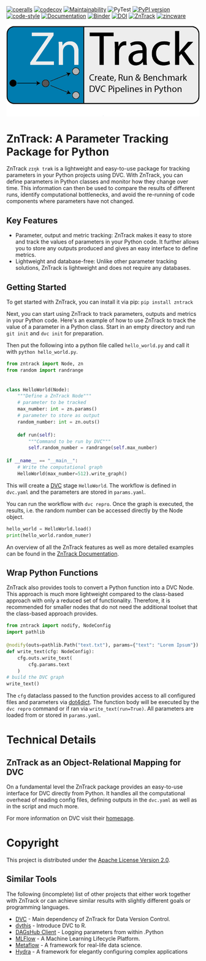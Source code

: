 [![coeralls](https://coveralls.io/repos/github/zincware/ZnTrack/badge.svg)](https://coveralls.io/github/zincware/ZnTrack)
[![codecov](https://codecov.io/gh/zincware/ZnTrack/branch/main/graph/badge.svg?token=ZQ67FXN1IT)](https://codecov.io/gh/zincware/ZnTrack)
[![Maintainability](https://api.codeclimate.com/v1/badges/f25e119bbd5d5ec74e2c/maintainability)](https://codeclimate.com/github/zincware/ZnTrack/maintainability)
![PyTest](https://github.com/zincware/ZnTrack/actions/workflows/pytest.yaml/badge.svg)
[![PyPI version](https://badge.fury.io/py/zntrack.svg)](https://badge.fury.io/py/zntrack)
[![code-style](https://img.shields.io/badge/code%20style-black-black)](https://github.com/psf/black/)
[![Documentation](https://readthedocs.org/projects/zntrack/badge/?version=latest)](https://zntrack.readthedocs.io/en/latest/?badge=latest)
[![Binder](https://mybinder.org/badge_logo.svg)](https://mybinder.org/v2/gh/zincware/ZnTrack/HEAD)
[![DOI](https://zenodo.org/badge/DOI/10.5281/zenodo.6472850.svg)](https://doi.org/10.5281/zenodo.6472850)
[![ZnTrack](https://img.shields.io/badge/Powered%20by-ZnTrack-%23007CB0)](https://zntrack.readthedocs.io/en/latest/)
[![zincware](https://img.shields.io/badge/Powered%20by-zincware-darkcyan)](https://github.com/zincware)




![Logo](https://raw.githubusercontent.com/zincware/ZnTrack/main/docs/source/_static/logo_ZnTrack.png)

# ZnTrack: A Parameter Tracking Package for Python

ZnTrack ``zɪŋk træk`` is a lightweight and easy-to-use package for tracking parameters in your Python projects using DVC.
With ZnTrack, you can define parameters in Python classes and monitor how they change over time.
This information can then be used to compare the results of different runs, identify computational bottlenecks, and avoid the re-running of code components where parameters have not changed.

## Key Features
- Parameter, output and metric tracking: ZnTrack makes it easy to store and track the values of parameters in your Python code. It further allows you to store any outputs produced and gives an easy interface to define metrics.
- Lightweight and database-free: Unlike other parameter tracking solutions, ZnTrack is lightweight and does not require any databases.

## Getting Started
To get started with ZnTrack, you can install it via pip: ```pip install zntrack```

Next, you can start using ZnTrack to track parameters, outputs and metrics in your Python code.
Here's an example of how to use ZnTrack to track the value of a parameter in a Python class.
Start in an empty directory and run ``git init`` and ``dvc init`` for preparation.

Then put the following into a python file called `hello_world.py` and call it with `python hello_world.py`.

```python
from zntrack import Node, zn
from random import randrange


class HelloWorld(Node):
    """Define a ZnTrack Node"""
    # parameter to be tracked
    max_number: int = zn.params()
    # parameter to store as output
    random_number: int = zn.outs()
    
    def run(self):
        """Command to be run by DVC"""
        self.random_number = randrange(self.max_number)
        
if __name__ == "__main__":
    # Write the computational graph
    HelloWorld(max_number=512).write_graph()
```

This will create a [DVC](https://dvc.org) stage ``HelloWorld``.
The workflow is defined in ``dvc.yaml`` and the parameters are stored in ``params.yaml``.

You can run the workflow with ``dvc repro``.
Once the graph is executed, the results, i.e. the random number can be accessed directly by the Node object.
```python
hello_world = HelloWorld.load()
print(hello_world.random_numer)
```
An overview of all the ZnTrack features as well as more detailed examples can be found in the [ZnTrack Documentation](https://zntrack.readthedocs.io/en/latest/).

## Wrap Python Functions
ZnTrack also provides tools to convert a Python function into a DVC Node.
This approach is much more lightweight compared to the class-based approach with only a reduced set of functionality.
Therefore, it is recommended for smaller nodes that do not need the additional toolset that the class-based approach provides.

````python
from zntrack import nodify, NodeConfig
import pathlib

@nodify(outs=pathlib.Path("text.txt"), params={"text": "Lorem Ipsum"})
def write_text(cfg: NodeConfig):
    cfg.outs.write_text(
        cfg.params.text
    )
# build the DVC graph
write_text()
````

The ``cfg`` dataclass passed to the function provides access to all configured files
and parameters via [dot4dict](https://github.com/zincware/dot4dict). The function body
will be executed by the ``dvc repro`` command or if ran via `write_text(run=True)`.
All parameters are loaded from or stored in ``params.yaml``.

# Technical Details


## ZnTrack as an Object-Relational Mapping for DVC

On a fundamental level the ZnTrack package provides an easy-to-use interface for DVC directly from Python.
It handles all the computational overhead of reading config files, defining outputs in the `dvc.yaml` as well as in the script and much more.

For more information on DVC visit their [homepage](https://dvc.org/doc).

Copyright
=========

This project is distributed under the [Apache License Version 2.0](https://github.com/zincware/ZnTrack/blob/main/LICENSE).

## Similar Tools
The following (incomplete) list of other projects that either work together with ZnTrack or can achieve similar results with slightly different goals or programming languages.

- [DVC](https://dvc.org/) - Main dependency of ZnTrack for Data Version Control.
- [dvthis](https://github.com/jcpsantiago/dvthis) - Introduce DVC to R.
- [DAGsHub Client](https://github.com/DAGsHub/client) - Logging parameters from within .Python 
- [MLFlow](https://mlflow.org/) - A Machine Learning Lifecycle Platform.
- [Metaflow](https://metaflow.org/) - A framework for real-life data science.
- [Hydra](https://hydra.cc/) - A framework for elegantly configuring complex applications
